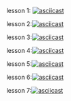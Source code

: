 lesson 1: [![asciicast](https://asciinema.org/a/KbV0u4PVk3WcYGPfrpQ8S3A2C.svg)](https://asciinema.org/a/KbV0u4PVk3WcYGPfrpQ8S3A2C)

lesson 2:[![asciicast](https://asciinema.org/a/jghZA8dn9J8wZ9w4UBio1EBgp.svg)](https://asciinema.org/a/jghZA8dn9J8wZ9w4UBio1EBgp)

lesson 3:[![asciicast](https://asciinema.org/a/vBelmsyCJ86AJZbC2Tg6qZpJb.svg)](https://asciinema.org/a/vBelmsyCJ86AJZbC2Tg6qZpJb)

lesson 4:[![asciicast](https://asciinema.org/a/nsbmILD5OEGJ9qSBUftNdkyeJ.svg)](https://asciinema.org/a/nsbmILD5OEGJ9qSBUftNdkyeJ)

lesson 5:[![asciicast](https://asciinema.org/a/7fViv2vsHiIwIPKwotuARarVj.svg)](https://asciinema.org/a/7fViv2vsHiIwIPKwotuARarVj)

lesson 6:[![asciicast](https://asciinema.org/a/WyMNLKTciQTyv9U9wTqDeEpiC.svg)](https://asciinema.org/a/WyMNLKTciQTyv9U9wTqDeEpiC)

lesson 7:[![asciicast](https://asciinema.org/a/3Me8JMzEMEgPzUQRKh74Hf9FA.svg)](https://asciinema.org/a/3Me8JMzEMEgPzUQRKh74Hf9FA)
